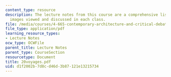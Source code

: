 ```yaml
---
content_type: resource
description: The lecture notes from this course are a comprehensive listing of the
  images viewed and discussed in each class.
file: /media/courses/4-665-contemporary-architecture-and-critical-debate-spring-2002/d1f2002b7d8cd46d3b87121e13215734_20voyages.pdf
file_type: application/pdf
learning_resource_types:
- Lecture Notes
ocw_type: OCWFile
parent_title: Lecture Notes
parent_type: CourseSection
resourcetype: Document
title: 20voyages.pdf
uid: d1f2002b-7d8c-d46d-3b87-121e13215734
---
```

